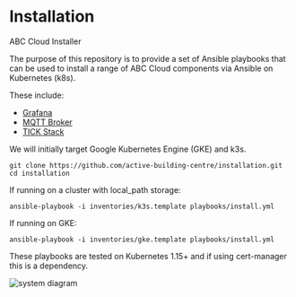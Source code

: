 # Installation

ABC Cloud Installer

The purpose of this repository is to provide a set of Ansible playbooks that can be used to install a range of ABC Cloud components via Ansible on Kubernetes (k8s).

These include:

- [Grafana](https://github.com/integr8ly/grafana-operator)
- [MQTT Broker](https://github.com/EnMasseProject/enmasse)
- [TICK Stack](https://github.com/influxdata/influxdata-operator)

We will initially target Google Kubernetes Engine (GKE) and k3s.

    git clone https://github.com/active-building-centre/installation.git
    cd installation

If running on a cluster with local_path storage:

    ansible-playbook -i inventories/k3s.template playbooks/install.yml

If running on GKE:

    ansible-playbook -i inventories/gke.template playbooks/install.yml

These playbooks are tested on Kubernetes 1.15+ and if using cert-manager this is a dependency.

![system diagram](https://docs.google.com/drawings/d/e/2PACX-1vTZfKZIDEEScdSg60ew5PWjDPDEjWVbA5djhbiDbJDMwePXs_LW_7SpuPlONS42hevcjGfNuIhYbswT/pub?w=1229&h=686 "System Diagram")

